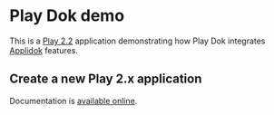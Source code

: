 # Play Dok demo

This is a [Play 2.2](http://www.playframework.com/download#older-versions) application demonstrating how Play Dok integrates [Applidok](http://www.applidok.com) features.

## Create a new Play 2.x application

Documentation is [available online](http://www.playframework.com/documentation/2.2.x/NewApplication).
